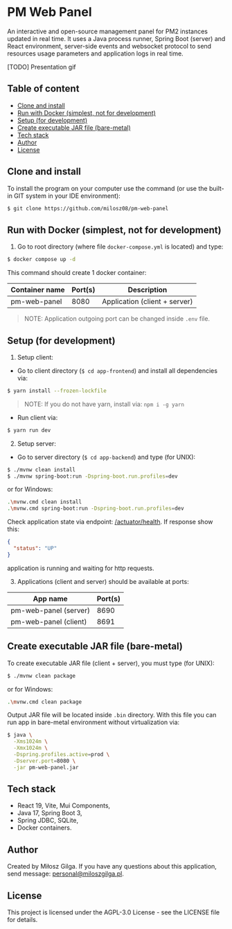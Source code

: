 # PM Web Panel

An interactive and open-source management panel for PM2 instances updated in real time. It uses a
Java process runner, Spring Boot (server) and React environment, server-side events and websocket
protocol to send resources usage parameters and application logs in real time.

[TODO] Presentation gif

## Table of content

* [Clone and install](#clone-and-install)
* [Run with Docker (simplest, not for development)](#run-with-docker-simplest-not-for-development)
* [Setup (for development)](#setup-for-development)
* [Create executable JAR file (bare-metal)](#create-executable-jar-file-bare-metal)
* [Tech stack](#tech-stack)
* [Author](#author)
* [License](#license)

## Clone and install

To install the program on your computer use the command (or use the built-in GIT system in your IDE
environment):

```bash
$ git clone https://github.com/milosz08/pm-web-panel
```

## Run with Docker (simplest, not for development)

1. Go to root directory (where file `docker-compose.yml` is located) and type:

```bash
$ docker compose up -d
```

This command should create 1 docker container:

| Container name | Port(s) | Description                   |
|----------------|---------|-------------------------------|
| pm-web-panel   | 8080    | Application (client + server) |

> NOTE: Application outgoing port can be changed inside `.env` file.

## Setup (for development)

1. Setup client:

* Go to client directory (`$ cd app-frontend`) and install all dependencies via:

```bash
$ yarn install --frozen-lockfile
```

> NOTE: If you do not have yarn, install via: `npm i -g yarn`

* Run client via:

```bash
$ yarn run dev
```

2. Setup server:

* Go to server directory (`$ cd app-backend`) and type (for UNIX):

```bash
$ ./mvnw clean install
$ ./mvnw spring-boot:run -Dspring-boot.run.profiles=dev
```

or for Windows:

```bash
.\mvnw.cmd clean install
.\mvnw.cmd spring-boot:run -Dspring-boot.run.profiles=dev
```

Check application state via endpoint: [/actuator/health](http://localhost:8690/actuator/health). If
response show this:

```json
{
  "status": "UP"
}
```

application is running and waiting for http requests.

3. Applications (client and server) should be available at ports:

| App name              | Port(s) |
|-----------------------|---------|
| pm-web-panel (server) | 8690    |
| pm-web-panel (client) | 8691    |

## Create executable JAR file (bare-metal)

To create executable JAR file (client + server), you must type (for UNIX):

```bash
$ ./mvnw clean package
```

or for Windows:

```bash
.\mvnw.cmd clean package
```

Output JAR file will be located inside `.bin` directory. With this file you can run app in
bare-metal environment without virtualization via:

```bash
$ java \
  -Xms1024m \
  -Xmx1024m \
  -Dspring.profiles.active=prod \
  -Dserver.port=8080 \
  -jar pm-web-panel.jar
```

## Tech stack

* React 19, Vite, Mui Components,
* Java 17, Spring Boot 3,
* Spring JDBC, SQLite,
* Docker containers.

## Author

Created by Miłosz Gilga. If you have any questions about this application, send
message: [personal@miloszgilga.pl](mailto:personal@miloszgilga.pl).

## License

This project is licensed under the AGPL-3.0 License - see the LICENSE file for details.
